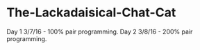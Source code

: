 # The-Lackadaisical-Chat-Cat


Day 1 3/7/16 - 100% pair programming.
Day 2 3/8/16 - 200% pair programming.
